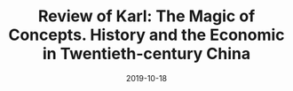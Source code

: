 ---
title: "Review of Karl: The Magic of Concepts. History and the Economic in Twentieth-century China"
date: 2019-10-18
draft: false
tags: ["articles"]
externalUrl: "https://www.connections.clio-online.net/publicationreview/id/reb-29163"
---